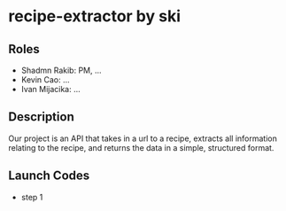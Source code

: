 # recipe-extractor by ski

## Roles
- Shadmn Rakib: PM, ...
- Kevin Cao: ...
- Ivan Mijacika: ...

## Description
Our project is an API that takes in a url to a recipe, extracts all information relating to the recipe, and returns the data in a simple, structured format. 

## Launch Codes
- step 1
